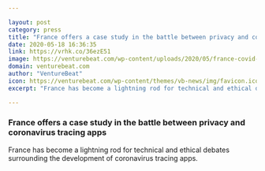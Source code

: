 ```yaml
---

layout: post
category: press
title: "France offers a case study in the battle between privacy and coronavirus tracing apps"
date: 2020-05-18 16:36:35
link: https://vrhk.co/36ezE51
image: https://venturebeat.com/wp-content/uploads/2020/05/france-covid-e1589380410516.jpeg?w=1200&strip=all
domain: venturebeat.com
author: "VentureBeat"
icon: https://venturebeat.com/wp-content/themes/vb-news/img/favicon.ico
excerpt: "France has become a lightning rod for technical and ethical debates surrounding the development of coronavirus tracing apps."

---
```


### France offers a case study in the battle between privacy and coronavirus tracing apps

France has become a lightning rod for technical and ethical debates surrounding the development of coronavirus tracing apps.